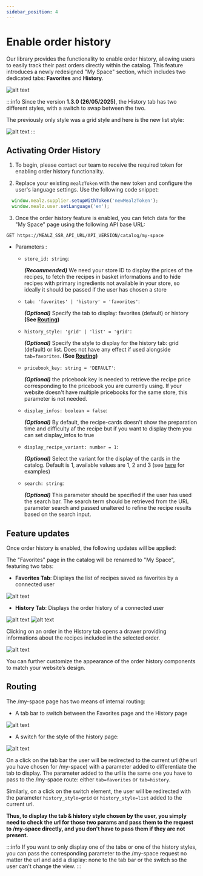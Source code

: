 ```yaml
---
sidebar_position: 4 
---
```


# Enable order history

Our library provides the functionality to enable order history, allowing users to easily track their past orders directly within the catalog. This feature introduces a newly redesigned "My Space" section, which includes two dedicated tabs: **Favorites** and **History**.

![alt text](https://storage.googleapis.com/assets.miam.tech/kmm_documentation/web/examples/9.1/my-space-history.png "History tab")

:::info
Since the version **1.3.0 (26/05/2025)**, the History tab has two different styles, with a switch to swap between the two.

The previously only style was a grid style and here is the new list style:

![alt text](https://storage.googleapis.com/assets.miam.tech/kmm_documentation/web/examples/9.1/my-space-history-list.png "History list mode")
:::

## Activating Order History

1. To begin, please contact our team to receive the required token for enabling order history functionality.

2. Replace your existing `mealzToken` with the new token and configure the user's language settings. Use the following code snippet:

  ```js
    window.mealz.supplier.setupWithToken('newMealzToken');
    window.mealz.user.setLanguage('en');
  ```

3. Once the order history feature is enabled, you can fetch data for the "My Space" page using the following API base URL:

```
GET https://MEALZ_SSR_API_URL/API_VERSION/catalog/my-space
```

- Parameters :
  - `store_id: string`:
    
    **_(Recommended)_** We need your store ID to display the prices of the recipes, to fetch the recipes in basket informations and to hide recipes with primary ingredients not available in your store, so ideally it should be passed if the user has chosen a store

  - `tab: 'favorites' | 'history' = 'favorites'`:
    
    **_(Optional)_** Specify the tab to display: favorites (default) or history **(See [Routing](/docs/web_ssr/customization/order-history#routing))**

  - `history_style: 'grid' | 'list' = 'grid'`:
    
    **_(Optional)_** Specify the style to display for the history tab: grid (default) or list. Does not have any effect if used alongside `tab=favorites`. **(See [Routing](/docs/web_ssr/customization/order-history#routing))**

  - `pricebook_key: string = 'DEFAULT'`:
    
    **_(Optional)_** the pricebook key is needed to retrieve the recipe price corresponding to the pricebook you are currently using. If your website doesn't have multiple pricebooks for the same store, this parameter is not needed.

  - `display_infos: boolean = false`:
    
    **_(Optional)_** By default, the recipe-cards doesn't show the preparation time and difficulty af the recipe but if you want to display them you can set display_infos to true

  - `display_recipe_variant: number = 1`:
    
    **_(Optional)_** Select the variant for the display of the cards in the catalog. Default is 1, available values are 1, 2 and 3 (see [here](/docs/web_ssr/main-features/recipe-card#display-variants) for examples)

  - `search: string`:
    
    **_(Optional)_** This parameter should be specified if the user has used the search bar. The search term should be retrieved from the URL parameter search and passed unaltered to refine the recipe results based on the search input.

## Feature updates 

Once order history is enabled, the following updates will be applied:

The "Favorites" page in the catalog will be renamed to "My Space", featuring two tabs:
- **Favorites Tab**: Displays the list of recipes saved as favorites by a connected user

![alt text](https://storage.googleapis.com/assets.miam.tech/kmm_documentation/web/examples/9.1/my-space-favorites.png "Favorites tab")

- **History Tab**: Displays the order history of a connected user

![alt text](https://storage.googleapis.com/assets.miam.tech/kmm_documentation/web/examples/9.1/my-space-history.png "History tab")
![alt text](https://storage.googleapis.com/assets.miam.tech/kmm_documentation/web/examples/9.1/my-space-empty-history.png "History tab with no history")

Clicking on an order in the History tab opens a drawer providing informations about the recipes included in the selected order.

![alt text](https://storage.googleapis.com/assets.miam.tech/kmm_documentation/web/examples/9.1/my-space-history-drawer.png "Order details drawer")


You can further customize the appearance of the order history components to match your website’s design.

## Routing

The /my-space page has two means of internal routing:

- A tab bar to switch between the Favorites page and the History page

![alt text](https://storage.googleapis.com/assets.miam.tech/kmm_documentation/web/examples/9.1/my-space-tabs.png "my space tabs")

- A switch for the style of the history page:

![alt text](https://storage.googleapis.com/assets.miam.tech/kmm_documentation/web/examples/9.1/my-space-history-style-switch.png "my space history style switch")

On a click on the tab bar the user will be redirected to the current url (the url you have chosen for /my-space) with a parameter added to differentiate the tab to display. The parameter added to the url is the same one you have to pass to the /my-space route: either `tab=favorites` or `tab=history`.

Similarly, on a click on the switch element, the user will be redirected with the parameter `history_style=grid` or `history_style=list` added to the current url. 

**Thus, to display the tab & history style chosen by the user, you simply need to check the url for those two params and pass them to the request to /my-space directly, and you don't have to pass them if they are not present.**

:::info
If you want to only display one of the tabs or one of the history styles, you can pass the corresponding parameter to the /my-space request no matter the url and add a display: none to the tab bar or the switch so the user can't change the view.
:::